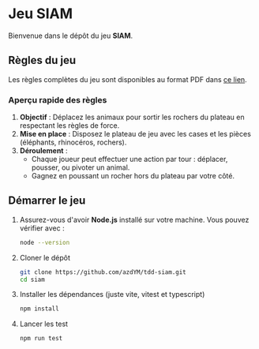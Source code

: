 # Jeu SIAM

Bienvenue dans le dépôt du jeu **SIAM**.

## Règles du jeu

Les règles complètes du jeu sont disponibles au format PDF dans [ce lien](https://090c4d6b-0b5d-44fc-8506-c286659df2fd.filesusr.com/ugd/92ca7d_21a266c24b9a47acb695d974b94541b5.pdf).

### Aperçu rapide des règles

1. **Objectif** : Déplacez les animaux pour sortir les rochers du plateau en respectant les règles de force.
2. **Mise en place** : Disposez le plateau de jeu avec les cases et les pièces (éléphants, rhinocéros, rochers).
3. **Déroulement** : 
   - Chaque joueur peut effectuer une action par tour : déplacer, pousser, ou pivoter un animal.
   - Gagnez en poussant un rocher hors du plateau par votre côté.

## Démarrer le jeu

1. Assurez-vous d'avoir **Node.js** installé sur votre machine. Vous pouvez vérifier avec :
   ```bash
   node --version
2. Cloner le dépôt
   ```bash
   git clone https://github.com/azdYM/tdd-siam.git
   cd siam
3. Installer les dépendances (juste vite, vitest et typescript)
   ```bash
   npm install
4. Lancer les test
   ```bash
   npm run test

